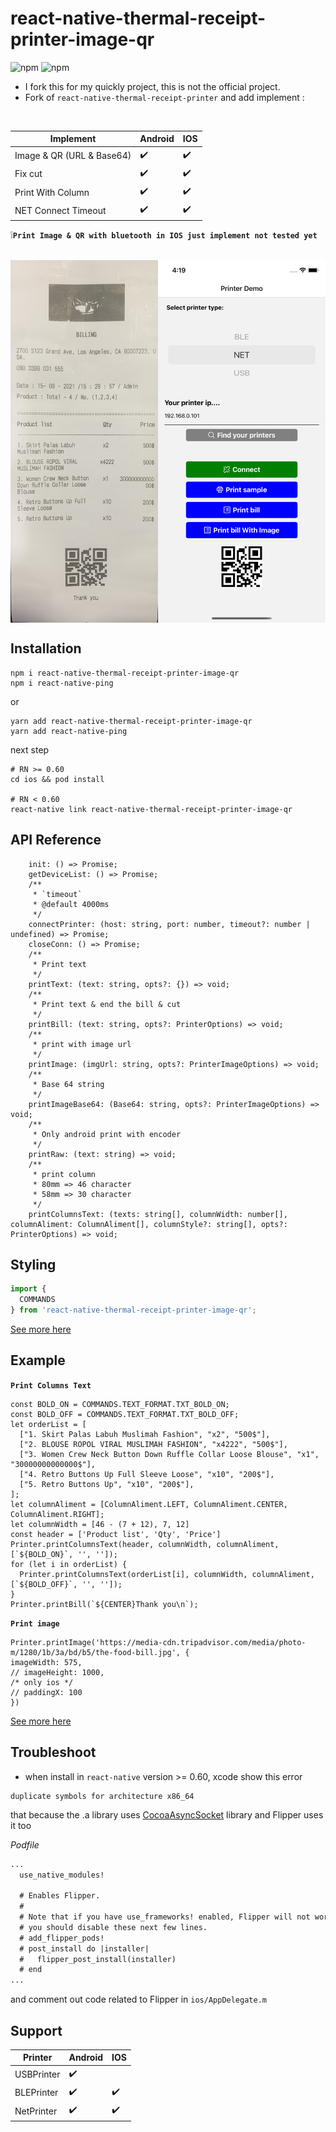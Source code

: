# react-native-thermal-receipt-printer-image-qr
![npm](https://img.shields.io/npm/dw/react-native-thermal-receipt-printer-image-qr?logo=github)
![npm](https://img.shields.io/npm/v/react-native-thermal-receipt-printer-image-qr?color=green&logo=npm&logoColor=green)
- I fork this for my quickly project, this is not the official project.
- Fork of `react-native-thermal-receipt-printer` and add implement :
<br />

| Implement    | Android            | IOS                |
| ---------- | ------------------ | ------------------ |
| Image & QR (URL & Base64) | :heavy_check_mark: | :heavy_check_mark: |
| Fix cut | :heavy_check_mark: | :heavy_check_mark: |
| Print With Column | :heavy_check_mark: | :heavy_check_mark: |
| NET Connect Timeout | :heavy_check_mark: | :heavy_check_mark: |

:grey_exclamation:**`Print Image & QR with bluetooth in IOS just implement not tested yet`**
<br /> <br />
<div style="display: flex; flex-direction: row; align-self: center; align-items: center">
<img src="image/invoice.jpg" alt="bill" width="270" height="580"/>
<img src="image/_screenshot.jpg" alt="screenshot" width="270" height="580"/>
</div>

## Installation
```
npm i react-native-thermal-receipt-printer-image-qr
npm i react-native-ping
```
or
```
yarn add react-native-thermal-receipt-printer-image-qr
yarn add react-native-ping
```
next step
```
# RN >= 0.60
cd ios && pod install

# RN < 0.60
react-native link react-native-thermal-receipt-printer-image-qr
```

## API Reference
```tsx
    init: () => Promise;
    getDeviceList: () => Promise;
    /**
     * `timeout`
     * @default 4000ms
     */
    connectPrinter: (host: string, port: number, timeout?: number | undefined) => Promise;
    closeConn: () => Promise;
    /**
     * Print text
     */
    printText: (text: string, opts?: {}) => void;
    /**
     * Print text & end the bill & cut
     */
    printBill: (text: string, opts?: PrinterOptions) => void;
    /**
     * print with image url
     */
    printImage: (imgUrl: string, opts?: PrinterImageOptions) => void;
    /**
     * Base 64 string
     */
    printImageBase64: (Base64: string, opts?: PrinterImageOptions) => void;
    /**
     * Only android print with encoder
     */
    printRaw: (text: string) => void;
    /**
     * print column
     * 80mm => 46 character
     * 58mm => 30 character
     */
    printColumnsText: (texts: string[], columnWidth: number[], columnAliment: ColumnAliment[], columnStyle?: string[], opts?: PrinterOptions) => void;
```

## Styling
```js
import {
  COMMANDS
} from 'react-native-thermal-receipt-printer-image-qr';
```
[See more here](https://github.com/thiendangit/react-native-thermal-receipt-printer-image-qr/blob/main/dist/utils/printer-commands.js)

## Example
**`Print Columns Text`**
```tsx
const BOLD_ON = COMMANDS.TEXT_FORMAT.TXT_BOLD_ON;
const BOLD_OFF = COMMANDS.TEXT_FORMAT.TXT_BOLD_OFF;
let orderList = [
  ["1. Skirt Palas Labuh Muslimah Fashion", "x2", "500$"],
  ["2. BLOUSE ROPOL VIRAL MUSLIMAH FASHION", "x4222", "500$"],
  ["3. Women Crew Neck Button Down Ruffle Collar Loose Blouse", "x1", "30000000000000$"],
  ["4. Retro Buttons Up Full Sleeve Loose", "x10", "200$"],
  ["5. Retro Buttons Up", "x10", "200$"],
];
let columnAliment = [ColumnAliment.LEFT, ColumnAliment.CENTER, ColumnAliment.RIGHT];
let columnWidth = [46 - (7 + 12), 7, 12]
const header = ['Product list', 'Qty', 'Price']
Printer.printColumnsText(header, columnWidth, columnAliment, [`${BOLD_ON}`, '', '']);
for (let i in orderList) {
  Printer.printColumnsText(orderList[i], columnWidth, columnAliment, [`${BOLD_OFF}`, '', '']);
}
Printer.printBill(`${CENTER}Thank you\n`);
```

**`Print image`**
```tsx
Printer.printImage('https://media-cdn.tripadvisor.com/media/photo-m/1280/1b/3a/bd/b5/the-food-bill.jpg', {
imageWidth: 575,
// imageHeight: 1000,
/* only ios */
// paddingX: 100
})
```
[See more here](https://github.com/thiendangit/react-native-thermal-receipt-printer-image-qr/blob/main/example/src/HomeScreen.tsx)

## Troubleshoot

- when install in `react-native` version >= 0.60, xcode show this error

```
duplicate symbols for architecture x86_64
```

that because the .a library uses [CocoaAsyncSocket](https://github.com/robbiehanson/CocoaAsyncSocket) library and Flipper uses it too

_Podfile_

```diff
...
  use_native_modules!

  # Enables Flipper.
  #
  # Note that if you have use_frameworks! enabled, Flipper will not work and
  # you should disable these next few lines.
  # add_flipper_pods!
  # post_install do |installer|
  #   flipper_post_install(installer)
  # end
...
```

and comment out code related to Flipper in `ios/AppDelegate.m`

## Support

| Printer    | Android            | IOS                |
| ---------- | ------------------ | ------------------ |
| USBPrinter | :heavy_check_mark: |                    |
| BLEPrinter | :heavy_check_mark: | :heavy_check_mark: |
| NetPrinter | :heavy_check_mark: | :heavy_check_mark: |
